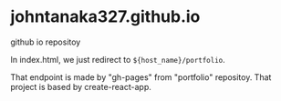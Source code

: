 # johntanaka327.github.io
github io repositoy

In index.html, we just redirect to `${host_name}/portfolio`.

That endpoint is made by "gh-pages" from "portfolio" repositoy.
That project is based by create-react-app.
